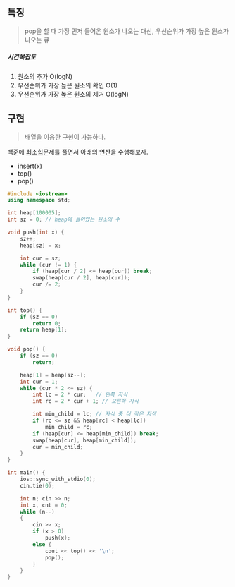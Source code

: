 ## 특징
> pop을 할 때 가장 먼저 들어온 원소가 나오는 대신, 우선순위가 가장 높은 원소가 나오는 큐
##### 시간복잡도
1. 원소의 추가 O(logN)
2. 우선순위가 가장 높은 원소의 확인 O(1)
3. 우선순위가 가장 높은 원소의 제거 O(logN)
## 구현 
> 배열을 이용한 구현이 가능하다.

백준에 [최소힙](https://www.acmicpc.net/problem/1927)문제를 풀면서 아래의 연산을 수행해보자.
- insert(x)
- top()
- pop()
```cpp
#include <iostream>
using namespace std;

int heap[100005];
int sz = 0; // heap에 들어있는 원소의 수

void push(int x) {
	sz++;
	heap[sz] = x;

	int cur = sz;
	while (cur != 1) {
		if (heap[cur / 2] <= heap[cur]) break;
		swap(heap[cur / 2], heap[cur]);
		cur /= 2;
	}
}

int top() {
	if (sz == 0)
		return 0;
	return heap[1];
}

void pop() {
	if (sz == 0)
		return;

	heap[1] = heap[sz--];
	int cur = 1;
	while (cur * 2 <= sz) {
		int lc = 2 * cur;	// 왼쪽 자식
		int rc = 2 * cur + 1; // 오른쪽 자식

		int min_child = lc; // 자식 중 더 작은 자식
		if (rc <= sz && heap[rc] < heap[lc])
			min_child = rc;
		if (heap[cur] <= heap[min_child]) break;
		swap(heap[cur], heap[min_child]);
		cur = min_child;
	}
}

int main() {
	ios::sync_with_stdio(0);
	cin.tie(0);

	int n; cin >> n;
	int x, cnt = 0;
	while (n--)
	{
		cin >> x;
		if (x > 0)
			push(x);
		else {
			cout << top() << '\n';
			pop();
		}
	}
}
```